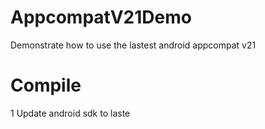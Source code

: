 AppcompatV21Demo
================

Demonstrate how to use the lastest android appcompat v21

Compile
=========

1 Update android sdk to laste

